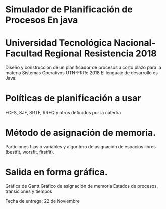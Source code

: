 # Simulador de Planificación de Procesos En java
# Universidad Tecnológica Nacional-Facultad Regional Resistencia 2018
Diseño y construcción de un planificador de procesos a corto plazo para la materia Sistemas Operativos UTN-FRRe 2018
El lenguaje de desarrollo es Java.

# Políticas de planificación a usar
FCFS, SJF, SRTF, RR+Q y otros definidos por la cátedra

# Método de asignación de memoria. 
Particiones fijas o variables y algoritmo de asignación de espacios libres (bestfit, worsfit, firstfit).

# Salida en forma gráfica.
Gráfica de Gantt
Gráfico de asignación de memoria
Estados de procesos, transiciones y tiempos

Fecha de entrega: 22 de Noviembre
